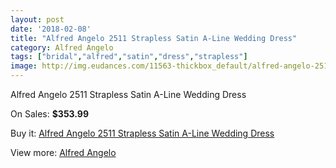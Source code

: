 ```yaml
---
layout: post
date: '2018-02-08'
title: "Alfred Angelo 2511 Strapless Satin A-Line Wedding Dress"
category: Alfred Angelo
tags: ["bridal","alfred","satin","dress","strapless"]
image: http://img.eudances.com/11563-thickbox_default/alfred-angelo-2511-strapless-satin-a-line-wedding-dress.jpg
---
```

Alfred Angelo 2511 Strapless Satin A-Line Wedding Dress

On Sales: **$353.99**
<a href="https://www.eudances.com/en/alfred-angelo/3662-alfred-angelo-2511-strapless-satin-a-line-wedding-dress.html"><amp-img layout="responsive" width="600" height="600" src="//img.eudances.com/11563-thickbox_default/alfred-angelo-2511-strapless-satin-a-line-wedding-dress.jpg" alt="Alfred Angelo 2511 Strapless Satin A-Line Wedding Dress 0" /></a>
<a href="https://www.eudances.com/en/alfred-angelo/3662-alfred-angelo-2511-strapless-satin-a-line-wedding-dress.html"><amp-img layout="responsive" width="600" height="600" src="//img.eudances.com/11566-thickbox_default/alfred-angelo-2511-strapless-satin-a-line-wedding-dress.jpg" alt="Alfred Angelo 2511 Strapless Satin A-Line Wedding Dress 1" /></a>
<a href="https://www.eudances.com/en/alfred-angelo/3662-alfred-angelo-2511-strapless-satin-a-line-wedding-dress.html"><amp-img layout="responsive" width="600" height="600" src="//img.eudances.com/11565-thickbox_default/alfred-angelo-2511-strapless-satin-a-line-wedding-dress.jpg" alt="Alfred Angelo 2511 Strapless Satin A-Line Wedding Dress 2" /></a>
<a href="https://www.eudances.com/en/alfred-angelo/3662-alfred-angelo-2511-strapless-satin-a-line-wedding-dress.html"><amp-img layout="responsive" width="600" height="600" src="//img.eudances.com/11564-thickbox_default/alfred-angelo-2511-strapless-satin-a-line-wedding-dress.jpg" alt="Alfred Angelo 2511 Strapless Satin A-Line Wedding Dress 3" /></a>

Buy it: [Alfred Angelo 2511 Strapless Satin A-Line Wedding Dress](https://www.eudances.com/en/alfred-angelo/3662-alfred-angelo-2511-strapless-satin-a-line-wedding-dress.html "Alfred Angelo 2511 Strapless Satin A-Line Wedding Dress")

View more: [Alfred Angelo](https://www.eudances.com/en/36-alfred-angelo "Alfred Angelo")